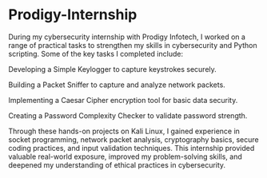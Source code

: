 # Prodigy-Internship
During my cybersecurity internship with Prodigy Infotech, I worked on a range of practical tasks to strengthen my skills in cybersecurity and Python scripting.
Some of the key tasks I completed include:

Developing a Simple Keylogger to capture keystrokes securely.

Building a Packet Sniffer to capture and analyze network packets.

Implementing a Caesar Cipher encryption tool for basic data security.

Creating a Password Complexity Checker to validate password strength.

Through these hands-on projects on Kali Linux, I gained experience in socket programming, network packet analysis, cryptography basics, secure coding practices, and input validation techniques.
This internship provided valuable real-world exposure, improved my problem-solving skills, and deepened my understanding of ethical practices in cybersecurity.

